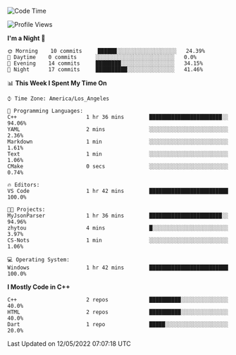 <!--START_SECTION:waka-->
![Code Time](http://img.shields.io/badge/Code%20Time-1%20hr%2042%20mins-blue)

![Profile Views](http://img.shields.io/badge/Profile%20Views-61-blue)

**I'm a Night 🦉** 

```text
🌞 Morning    10 commits     ██████░░░░░░░░░░░░░░░░░░░   24.39% 
🌆 Daytime    0 commits      ░░░░░░░░░░░░░░░░░░░░░░░░░   0.0% 
🌃 Evening    14 commits     ████████░░░░░░░░░░░░░░░░░   34.15% 
🌙 Night      17 commits     ██████████░░░░░░░░░░░░░░░   41.46%

```


📊 **This Week I Spent My Time On** 

```text
⌚︎ Time Zone: America/Los_Angeles

💬 Programming Languages: 
C++                      1 hr 36 mins        ███████████████████████░░   94.06% 
YAML                     2 mins              ░░░░░░░░░░░░░░░░░░░░░░░░░   2.36% 
Markdown                 1 min               ░░░░░░░░░░░░░░░░░░░░░░░░░   1.61% 
Text                     1 min               ░░░░░░░░░░░░░░░░░░░░░░░░░   1.06% 
CMake                    0 secs              ░░░░░░░░░░░░░░░░░░░░░░░░░   0.74%

🔥 Editors: 
VS Code                  1 hr 42 mins        █████████████████████████   100.0%

🐱‍💻 Projects: 
MyJsonParser             1 hr 36 mins        ███████████████████████░░   94.96% 
zhytou                   4 mins              █░░░░░░░░░░░░░░░░░░░░░░░░   3.97% 
CS-Nots                  1 min               ░░░░░░░░░░░░░░░░░░░░░░░░░   1.06%

💻 Operating System: 
Windows                  1 hr 42 mins        █████████████████████████   100.0%

```

**I Mostly Code in C++** 

```text
C++                      2 repos             ██████████░░░░░░░░░░░░░░░   40.0% 
HTML                     2 repos             ██████████░░░░░░░░░░░░░░░   40.0% 
Dart                     1 repo              █████░░░░░░░░░░░░░░░░░░░░   20.0%

```



 Last Updated on 12/05/2022 07:07:18 UTC
<!--END_SECTION:waka-->